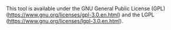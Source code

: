 
This tool is available under the GNU General Public License (GPL) (https://www.gnu.org/licenses/gpl-3.0.en.html) and the LGPL (https://www.gnu.org/licenses/lgpl-3.0.en.html).
